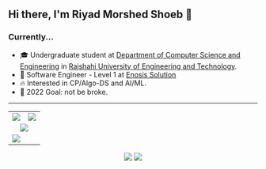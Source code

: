 <h2><strong>Hi there, I'm Riyad Morshed Shoeb 👋</strong></h2>

<h3><strong>Currently...</strong></h3>
<ul>
    <li>🎓 Undergraduate student at <a href="https://www.cse.ruet.ac.bd/">Department of Computer Science and Engineering</a> in <a href="https://www.ruet.ac.bd">Rajshahi University of Engineering and Technology</a>.</li>
    <li>💼 Software Engineer - Level 1 at <a href="https://www.enosisbd.com/">Enosis Solution</a></li>
    <li>🔥 Interested in CP/Algo-DS and AI/ML.</li>
    <li>🥅 2022 Goal: not be broke.</li>
</ul>
<!--
<li>🌱 working on Defense against Trojan attacks on text classification models (Neural Networks).</li>
    
- 👯 I’m looking to collaborate on ...
- 🤔 I’m looking for help with...
- 💬 Ask me about ... 
- 🔭👯
-->

<h3><img  src="https://img.icons8.com/external-ddara-flat-ddara/24/000000/external-mailbox-christmas-ddara-flat-ddara-2.png"/> <strong>Reach me out!</strong></h3>
<a href="mailto:rmshoebne14@gmail.com"><img src="https://img.shields.io/badge/rmshoebne14-c9231a?logo=gmail&logoColor=white&" alt="rmshoebne14@gmail.com"/></a>
<a href="https://linkedin.com/in/rmshoeb"><img src="https://img.shields.io/badge/rmshoeb-1589FF?logo=linkedin&logoColor=white" alt="rmshoeb | Linkedin"/></a>
<a href="https://facebook.com/rmShoeb14"><img src="https://img.shields.io/badge/R.M. Shoeb-1877F2?logo=facebook&logoColor=white" alt="R.M. Shoeb | Facebook"/></a>
<a href="https://t.me/rmShoeb"><img src="https://img.shields.io/badge/rmShoeb-0a49c7?logo=telegram&logoColor=white"></a>
<a href="#"><img src="https://img.shields.io/badge/9016-rmShoeb-5865F2?logo=discord&logoColor=white"></a>

<h3><strong>Languages and Tools</strong></h3>

<img src="https://img.icons8.com/color/30/000000/html-5.png"/>&nbsp;
<img src="https://img.icons8.com/color/30/000000/c-programming.png"/>&nbsp;
<img src="https://img.icons8.com/color/30/000000/c-plus-plus-logo.png"/>&nbsp;
<img src="https://img.icons8.com/color/30/000000/python.png"/>&nbsp;
<img src="https://img.icons8.com/nolan/30/java-coffee-cup-logo.png"/>&nbsp;
<img src="https://img.icons8.com/offices/30/000000/php-logo.png"/>&nbsp;
<img src="https://img.icons8.com/color/30/000000/mysql-logo.png"/>&nbsp;
<img src="https://img.icons8.com/color/30/000000/git.png"/>&nbsp;
<img src="https://img.icons8.com/fluency-systems-regular/30/000000/console.png"/>&nbsp;
<img src="https://img.icons8.com/color/30/000000/visual-studio-code-2019.png"/>&nbsp;
<img src="https://img.icons8.com/color/30/000000/linux--v1.png"/>&nbsp;
<!--
<img src="https://img.icons8.com/color/30/000000/css3.png"/>
<img src="https://img.icons8.com/ios-filled/30/000000/github.png" />
-->

<hr>

<table>
    <tr>
        <td><img src="https://github-profile-summary-cards.vercel.app/api/cards/profile-details?username=rmShoeb&theme=vue"></td>
        <td><img src="https://github-readme-streak-stats.herokuapp.com/?user=rmShoeb"></td>
    </tr>
    <tr align="center">
        <td colspan="2"><img src="https://github-profile-trophy.vercel.app/?username=rmShoeb"></td>
    </tr>
    <tr>
        <td colspan="2"><img  src="https://activity-graph.herokuapp.com/graph?username=rmShoeb&theme=react-dark"></td>
    </tr>
</table>

<p align="center">
<a href="https://rmshoeb.github.io/"><img src="https://img.shields.io/badge/rmshoeb.github.io-EFFEEF?logo=About.me&logoColor=black"></a>
<img src="https://komarev.com/ghpvc/?username=rmShoeb"/>
</p>

<!-- 
badges
https://hendrasob.github.io/badges/
https://github.com/alexandresanlim/Badges4-README.md-Profile
-->
